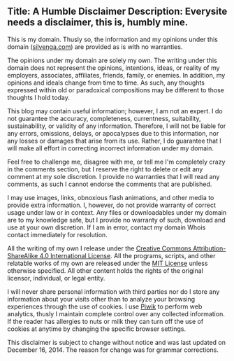 Title: A Humble Disclaimer
Description: Everysite needs a disclaimer, this is, humbly mine.
---

This is my domain. Thusly so, the information and my opinions under this domain ([silvenga.com](https://silvenga.com)) are provided as is with no warranties.

The opinions under my domain are solely my own. The writing under this domain does not represent the opinions, intentions, ideas, or reality of my employers, associates, affiliates, friends, family, or enemies. In addition, my opinions and ideals change from time to time. As such, any thoughts expressed within old or paradoxical compositions may be different to those thoughts I hold today.

This blog may contain useful information; however, I am not an expert. I do not guarantee the accuracy, completeness, currentness, suitability, sustainability, or validity of any information. Therefore, I will not be liable for any errors, omissions, delays, or apocalypses due to this information, nor any losses or damages that arise from its use. Rather, I do guarantee that I will make all effort in correcting incorrect information under my domain. 

Feel free to challenge me, disagree with me, or tell me I'm completely crazy in the comments section, but I reserve the right to delete or edit any comment at my sole discretion. I provide no warranties that I will read any comments, as such I cannot endorse the comments that are published. 

I may use images, links, obnoxious flash animations, and other media to provide extra information. I, however, do not provide warranty of correct usage under law or in context. Any files or downloadables under my domain are to my knowledge safe, but I provide no warranty of such, download and use at your own discretion. If I am in error, contact my domain Whois contact immediately for resolution.

All the writing of my own I release under the [Creative Commons Attribution-ShareAlike 4.0 International License](https://creativecommons.org/licenses/by-sa/4.0/). All the programs, scripts, and other relatable works of my own are released under the [MIT License](https://silvenga.com/mit/) unless otherwise specified. All other content holds the rights of the original licensor, individual, or legal entity. 

I will never share personal information with third parties nor do I store any information about your visits other than to analyze your browsing experiences through the use of cookies. I use [Piwik](https://piwik.org/privacy/) to perform web analytics, thusly I maintain complete control over any collected information. If the reader has allergies to nuts or milk they can turn off the use of cookies at anytime by changing the specific browser settings.

This disclaimer is subject to change without notice and was last updated on December 16, 2014. The reason for change was for grammar corrections. 